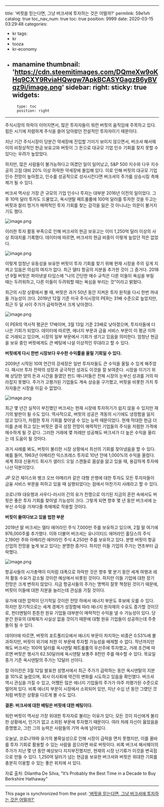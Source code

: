 
---
title: '버핏을 믿는다면, 그냥 버크셔에 투자하는 것은 어떨까?'
permlink: 59e1vh
catalog: true
toc_nav_num: true
toc: true
position: 9999
date: 2020-03-15 03:29:48
categories:
- kr
tags:
- kr
- tooza
- kr-economy
- manamine
thumbnail: 'https://cdn.steemitimages.com/DQmeXw9oKHq9CXY9RviaHQwgw7ApkBCASYGagzB6yBVqz9i/image.png'
sidebar:
    right:
        sticky: true
widgets:
    -
        type: toc
        position: right
---


주식시장의 하락이 이어지면서, 많은 투자자들이 워런 버핏의 움직임에 주목하고 있다. 힘든 시기에 저렴하게 주식을 쓸어 담아왔던 전설적인 투자자이기 때문이다.


지난 기간 주식시장이 당분간 약세장에 진입할 기미기 보이지 않으면서, 버크셔 해서웨이의 비정상적인 현금 보유고와 버핏이 그 돈으로 대규모 기업 인수 기회를 찾지 못할 수 있다는 우려가 높았었다.


하지만, 많은 사람들이 불가능하다고 여겼던 일이 일어났고, S&P 500 지수와 다우 지수 공히 고점 대비 20% 이상 하락한 약세장에 돌입해 있다. 이로 인해 버핏의 대규모 기업 인수 전망이 높아졌고, 인수를 성공적으로 성사시킨다면 버크셔의 주가를 상승시킬 촉매제가 될 수 있다.


버크셔 역사상 가장 큰 규모의 기업 인수나 투자는 대부분 2016년 이전의 일이었다. 그 후 10억 달러 투자도 드물었고, 옥시덴탈 페트롤륨에 100억 달러를 투자한 것을 두고는 버핏과 찰리 멍거가 매력적인 투자 기회를 찾는 감각을 잃은 것 아니냐는 의문이 불거지기도 했다.



![image.png](https://cdn.steemitimages.com/DQmeXw9oKHq9CXY9RviaHQwgw7ApkBCASYGagzB6yBVqz9i/image.png)



이러한 투자 활동 부족으로 인해 버크셔의 현금 보유고는 이미 1,250억 달러 이상의 사상 최대치를 기록했다. 데이터에 따르면, 버크셔의 현금 비중이 이렇게 높았던 적은 없었다.


![image.png](https://cdn.steemitimages.com/DQmREf1R2xbHnWddiK23qP647xWu8dKHQkZct6Nh4KLFTLD/image.png)



이렇게 엄청난 유동성을 보유한 버핏이 투자 기회를 찾기 위해 현재 시장을 주의 깊게 지켜고 있음은 의심의 여지가 없다. 최근 델타 항공의 지분을 추가한 것이 그 증거다. 2018년 9월 버핏은 파이낸셜 타임스에 "나의 간단한 매수 규칙은 다른 이들이 욕심을 부릴 때는 두려워하고, 다른 이들이 두려워할 때는 욕심을 부리는 것"이라고 밝혔다.


최근의 시장 상황에서 볼 때, 버핏은 과거 50년 동안 지켜온 투자 원칙을 다시 한번 꺼내들 가능성이 크다. 2019년 12월 기준 미국 주식시장의 PER는 31배 수준으로 높았지만, 최근 두 달 사이 주가가 급락하면서 크게 낮아졌다.



![image.png](https://cdn.steemitimages.com/DQmb768jFoctUjNmAE8ZXub4GTXFmdvBiZ2WEeurjrND68m/image.png)



이 PER의 역사적 평균은 17배이며, 3월 13일 기준 23배로 낮아졌으며, 투자자들에 더 나은 기회가 되었다. 데이터에 따르면, 에너지 부문과 금융 서비스 부문이 이 평균 이하로 거래되고 있으며, 시장의 일부 부문에서 기회가 생기고 있음을 의미한다. 엄청난 현금을 보유 중인 버핏에게도 큰 베팅에 나설 이상적인 무대라고 할 수 있다.


**버핏에게 다시 한번 시장보다 우수한 수익률을 올릴 기회일 수 있다.**


2009년 시작된 10여 연간의 강세장은 일반 투자자들도 큰 수익을 올릴 수 있게 해주었다. 패시브 투자 전략의 성장과 궁극적인 성과도 이것을 잘 보여준다. 시장을 이기기 위해 상당한 양의 돈과 시간을 들였던 펀드 매니저들은 전체 시장의 눈부신 성과를 거의 따라잡지 못했다. 주가가 고평가된 기업들도 계속 상승을 구가했고, 버핏을 비롯한 가치 투자자들은 시장을 이길 수 없었다.



![image.png](https://cdn.steemitimages.com/DQmZLUfBdqtiNZscuHiz75PdCSr9e3BaHi4pXtLUpmQSfug/image.png)





최근 몇 년간 실적이 부진했던 버크셔는 현재 시장에 투자하기가 쉽지 않을 수 있지만 재기의 발판이 될 수도 있다. 역사적으로, 버핏의 성공은 격동의 시기에도 냉정함을 잃지 않고 있다가, 저렴한 투자 기회를 찾아낼 수 있는 능력 때문이었다. 현재 막대한 현금 더미를 손에 쥐고 있는 버핏은 결국 성장 전망이 매력적인 기업들의 주식을 저렴한 가격에 매수하게 될 것 같다. 그러한 거래에 몇 차례만 성공해도 버크셔가 더 높은 수익을 올리는 데 도움이 될 것이다.


과거 사례를 봐도, 버핏이 불리한 시장 상황에서 최선의 기회를 찾아냈음을 할 수 있다. 예를 들어, 1963년 아메리칸 익스프레스 투자로 10년 안에 1,000%의 수익을 올렸다. 세계 최대 신용카드 회사가 샐러드 오일 스캔들로 몸살을 앓고 있을 때, 용감하게 투자에 나선 덕분이었다.


JP 모건 체이스와 뱅크 오브 아메리카 같은 대형 은행에 대한 투자도 모든 투자자들이 금융 서비스 부문을 피하고 있을 때 실행되었다는 점에서 마찬가지 사례라고 할 수 있다.


코로나19 대유행과 사우디-러시아 간의 유가 전쟁으로 야기된 지금의 혼란 속에서도 버핏은 좋은 투자 기회를 찾아낼 가능성이 크다. 그렇게 되면 향후 몇 년 동안 버크셔에 눈부신 수익을 가져다줄 촉매제로 작용할 것이다.


**버핏이 들여다보고 있을 법한 부문**


2019년 말 버크셔는 델타 에어라인 주식 7,000만 주를 보유하고 있으며, 2월 말 여기에 976,000주를 추가했다. 이와 더불어 버크셔는 유나이티드 에어라인 홀딩스의 주식 2,190만 주와 아메리칸 에어라인 주식 4,250만 주를 보유하고 있다. 분명 버핏이 항공 산업의 전망을 높게 보고 있다는 분명한 증거다. 하지만 이들 기업의 주가는 연초부터 급락했다.



![image.png](https://cdn.steemitimages.com/DQmdRTmjJzYCW4t5X6y8C9ujCw3EC3RPYGEbJj9JKFZPVYK/image.png)



항공사들의 시가총액이 이처럼 대폭으로 하락한 것은 향후 몇 분기 동안 세계 여행과 레저 활동 수요가 감소될 것이란 예상에서 비롯된 것이다. 하지만 이들 기업에 대한 장기 전망은 크게 변하지 않았다. 지금 항공사들의 주가는 명백히 잘못 책정된 것이기 때문에, 버핏이 이들에 대한 지분을 늘리는데 관심을 가질 것이다.


유가에 대한 압력이 단기적일 것이란 전망 하에서 에너지 부문도 후보에 오를 수 있다. 하지만 장기적으로는 세계 경제가 성장함에 따라 에너지 원자재의 수요도 증가할 것이므로, 펀더멘털이 튼튼한 원유 기업들 대부분이 매력적인 수익을 낼 수 가능성이 있다. 당분간 원유의 대체재가 사실상 없을 것이기 때문에 대형 원유 기업들이 성공하는데 주춧돌이 될 수 있다.


데이터에 따르면, 버핏의 포트폴리오에서 에너지 부문이 차지하는 비중은 0.53%에 불과하지만, 버핏이 위기에 처한 이 부문에 투자할 가능성을 배제할 수 없다. 작년까지만 해도 버크셔는 100억 달러를 옥시덴탈 페트롤륨의 우선주에 투자했고, 거래 조건에 따르면 버핏은 행사가 62.50달러에 옥시덴탈 보통주 8천만 주를 매수할 수 있다. 목요일 종가 기준 옥시덴탈의 주가는 12달러 선이다.


칼 아이칸은 3월 12일 발표한 성명서에서 최근 주가가 급락하는 동안 옥시덴탈의 지분을 10%로 늘렸으며, 회사 이사회에 약간의 변화를 시도하고 있음을 확인했다. 버크셔 역시 관심을 가질 수 있고, 어쨌든 많은 에너지 기업들의 주가가 아주 저평가된 수준으로 떨어져 있다. 비록 에너지 부문이 시장에서 소외되어 있만, 지난 수십 년 동안 그랬던 것처럼 버핏은 상황을 다르게 볼 수도 있다.


**결론: 버크셔에 대한 베팅은 버핏에 대한 베팅이다.**


워런 버핏이 역사상 가장 위대한 투자자로 불리는 이유가 있다; 모든 것이 자신에게 불리한 상황에서, 인기가 없고 소외된 부문에 투자했기 때문이다. 여러 차례 자신이 옳았음을 증명했고, 그런 그의 능력은 사람들의 기억 속에 남아있다.


오늘날, 코로나19와 유가의 불확실성으로 인해 시장이 급락을 면치 못했지만, 이를 올바를 투자 기회로 활용할 수 있는 사람을 꼽으라면 바로 버핏이다. 비록 버크셔 해서웨이의 주가가 지난 몇 년 동안 예상보다 지지부진했지만, 현재의 시장 난기류가 이것을 변곡점으로 만들 수 있다. 1,250억 달러가 넘는 현금을 보유한 버크셔와 버핏은 위대한 기회를 충분히 이용할 수 있는 좋은 위치에 서 있다.


자료 출처: Dilantha De Silva, "It’s Probably the Best Time in a Decade to Buy Berkshire Hathaway"

- - -

This page is synchronized from the post: ['버핏을 믿는다면, 그냥 버크셔에 투자하는 것은 어떨까?'](https://steemit.com/@pius.pius/59e1vh)
